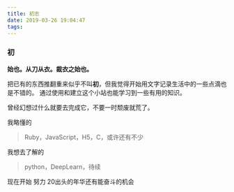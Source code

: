 ```yaml
---
title: 初志
date: 2019-03-26 19:04:47
tags:
---
```

### **初**
**始也。从刀从衣。裁衣之始也。**
<!--more-->
把已有的东西推翻重来似乎不叫**初**，但我觉得开始用文字记录生活中的一些点滴也是不错的。
通过使用和建立这个小站也能学习到一些有用的知识。

曾经幻想过什么就要去完成它，不要一时颓废就荒了。

我略懂的
>Ruby，JavaScript，H5，C，或许还有不少

我想去了解的

>python，DeepLearn，待续

现在开始 努力 20出头的年华还有能奋斗的机会